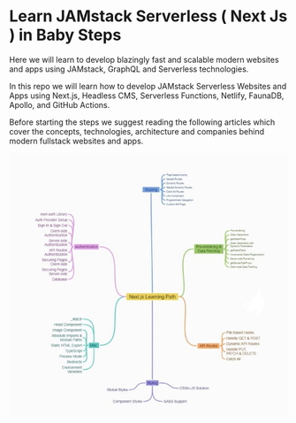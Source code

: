 # Learn JAMstack Serverless ( Next Js ) in Baby Steps

Here we will learn to develop blazingly fast and scalable modern websites and apps using JAMstack, GraphQL and Serverless technologies.

In this repo we will learn how to develop JAMstack Serverless Websites and Apps using Next.js, Headless CMS, Serverless Functions, Netlify, FaunaDB, Apollo, and GitHub Actions.

Before starting the steps we suggest reading the following articles which cover the concepts, technologies, architecture and companies behind modern fullstack websites and apps.

<img src="./Next.jpg" />
